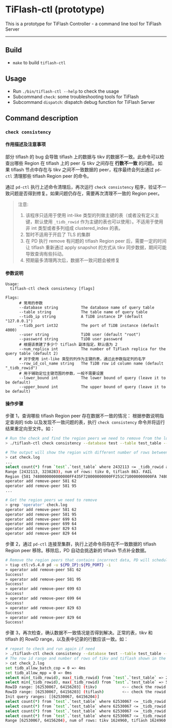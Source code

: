 # TiFlash-ctl (prototype)

This is a prototype for TiFlash Controller - a command line tool for TiFlash Server

* * *

## Build

* `make` to build `tiflash-ctl`

## Usage

* Run `./bin/tiflash-ctl --help` to check the usage
* Subcommand `check`: some troubleshooting tools for TiFlash
* Subcommand `dispatch`: dispatch debug function for TiFlash Server

## Command description
### `check consistency`
#### 作用描述及注意事项
部分 tiflash 的 bug 会导致 tiflash 上的数据与 tikv 的数据不一致。此命令可以检查出哪些 Region 在 tiflash 上的 peer 与 tikv 之间存在 **行数不一致** 的问题。
如果 tiflash 节点中存在与 tikv 之间不一致数据的 peer，程序最终会列出通过 `pd-ctl` 清理那些 tiflash Region peer 的命令。

通过 `pd-ctl` 执行上述命令清理后，再次运行 `check consistency` 程序，验证不一致问题是否得到修复。如果问题仍存在，需要再次清理不一致的 Region peer。

> 注意:
> 1. 该程序只适用于使用 int-like 类型的列做主键的表（或者没有定义主键，默认使用 `_tidb_rowid` 作为主键的表也可以使用）。不适用于使用非 int 类型或者多列组成 clustered_index 的表。
> 2. 暂时不适用于开启了 TLS 的集群
> 3. 在 PD 执行 remove 有问题的 tiflash Region peer 后，需要一定的时间让 tiflash 重新通过 apply snapshot 的方式从 tikv 同步数据，期间可能导致查询有些抖动。
> 4. 预期最多清理两次后，数据不一致问题会被修复

#### 参数说明
```
Usage:
  tiflash-ctl check consistency [flags]

Flags:
      # 常用的参数
      --database string          The database name of query table
      --table string             The table name of query table
      --tidb_ip string           A TiDB instance IP (default "127.0.0.1")
      --tidb_port int32          The port of TiDB instance (default 4000)
      --user string              TiDB user (default "root")
      --password string          TiDB user password
      # 根据该表建了多少个 tiflash 副本指定，默认值为 2
      --num_replica int          The number of TiFlash replica for the query table (default 2)
      # 对于使用 int-like 类型的列作为主键的表，通过此参数指定列的名字
      --row_id_col_name string   The TiDB row id column name (default "_tidb_rowid")
      # 用于辅助定位主键范围的参数，一般不需要设置
      --lower_bound int          The lower bound of query (leave it to be default)
      --upper_bound int          The upper bound of query (leave it to be default)
```
#### 操作步骤

步骤 1，查询哪些 tiflash Region peer 存在数据不一致的情况：
根据参数说明指定查询的 tidb 以及发现不一致问题的表，执行 `check consistency` 命令并将运行结果重定向至文件。如：
```bash
# Run the check and find the region peers we need to remove from the log
> ./tiflash-ctl check consistency --database test --table test_table --tidb_ip ${TIDB_IP} --tidb_port ${TIDB_PORT} > check.log

# The output will show the region with different number of rows between tikv and tiflash
> cat check.log
...
select count(*) from `test`.`test_table` where 2432113 <= _tidb_rowid and _tidb_rowid < 3238283 => 4ms (tiflash)
Range [2432113, 3238283), num of rows: tikv 0, tiflash 863. FAIL
Region {581 7480000000000000FF435F728000000000FF251C710000000000FA 7480000000000000FF435F728000000000FF31698B0000000000FA [{582 5 Voter} {583 62 Learner} {584 95 Learner}]} have not consist num of rows
operator add remove-peer 581 62
operator add remove-peer 581 95
...

# Get the region peers we need to remove 
> grep 'operator' check.log
operator add remove-peer 581 62
operator add remove-peer 581 95
operator add remove-peer 699 63
operator add remove-peer 699 64
operator add remove-peer 829 63
operator add remove-peer 829 64
```

步骤 2，通过 `pd-ctl` 连接至集群，执行上述命令将存在不一致数据的 tiflash Region peer 移除。移除后，PD 自动会挑选新的 tiflash 节点补全数据。
```bash
# Remove the region peers that contains incorrect data, PD will schedule new peers on TiFlash and overwrite the incorrect data automatically
> tiup ctl:v5.4.0 pd -u ${PD_IP}:${PD_PORT} -i
» operator add remove-peer 581 62
Success!
» operator add remove-peer 581 95
Success!
» operator add remove-peer 699 63
Success!
» operator add remove-peer 699 64
Success!
» operator add remove-peer 829 63
Success!
» operator add remove-peer 829 64
Success!
```

步骤 3，再次检查，确认数据不一致情况是否得到解决。正常的表，tikv 和 tiflash 的 RowID range，以及表中记录的行数应该一致。如：
```bash
# repeat to check and run again if need
> ./tiflash-ctl check consistency --database test --table test_table --tidb_ip ${TIDB_IP} --tidb_port ${TIDB_PORT} > check_2.log
# The row id range and number of rows of tikv and tiflash shown in the output file should be the same
> cat check_2.log
set tidb_allow_batch_cop = 0 => 4ms
set tidb_allow_mpp = 0 => 0ms
select min(_tidb_rowid), max(_tidb_rowid) from `test`.`test_table` => 24036ms (tikv)
select min(_tidb_rowid), max(_tidb_rowid) from `test`.`test_table` => 557ms (tiflash)
RowID range: [62530067, 64156203] (tikv)           <-- check the rowid range
RowID range: [62530067, 64156203] (tiflash)        <-- check the rowid range
Init query ranges: [[62530067, 64156204)]
select count(*) from `test`.`test_table` where 62530067 <= _tidb_rowid and _tidb_rowid < 64156204 => 488ms (tikv)
select count(*) from `test`.`test_table` where 62530067 <= _tidb_rowid and _tidb_rowid < 64156204 => 173ms (tiflash)
select count(*) from `test`.`test_table` where 62530067 <= _tidb_rowid and _tidb_rowid < 64156204 => 2ms (tikv)
select count(*) from `test`.`test_table` where 62530067 <= _tidb_rowid and _tidb_rowid < 64156204 => 186ms (tiflash)
Range [62530067, 64156204), num of rows: tikv 1624960, tiflash 1624960. OK   <-- check the number of rows
```
